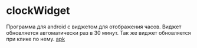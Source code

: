 # clockWidget
Программа для android с виджетом для отображения часов. Виджет обновляется автоматически раз в 30 минут. Так же виджет обновляется при клике по нему.
[apk](https://github.com/arantir/clockWidget/blob/main/1/app-debug.apk)